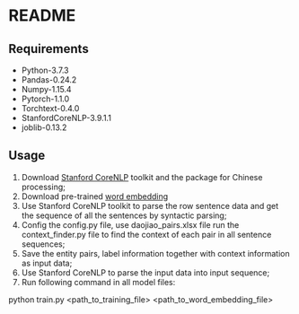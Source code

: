 # README

## Requirements

* Python-3.7.3
* Pandas-0.24.2
* Numpy-1.15.4
* Pytorch-1.1.0
* Torchtext-0.4.0
* StanfordCoreNLP-3.9.1.1
* joblib-0.13.2

## Usage

1. Download [Stanford CoreNLP](https://stanfordnlp.github.io/CoreNLP/download.html) toolkit and the package for Chinese processing;
2. Download pre-trained [word embedding](https://github.com/Embedding/Chinese-Word-Vectors)
3. Use Stanford CoreNLP toolkit to parse the row sentence data and get the sequence of all the sentences by syntactic parsing;
4. Config the config.py file, use daojiao_pairs.xlsx file run the context_finder.py file to find the context of each pair in all sentence sequences;
5. Save the entity pairs, label information together with context information as input data;
6. Use Stanford CoreNLP to parse the input data into input sequence;
7. Run following command in all model files:

python train.py <path_to_training_file> <path_to_word_embedding_file>

